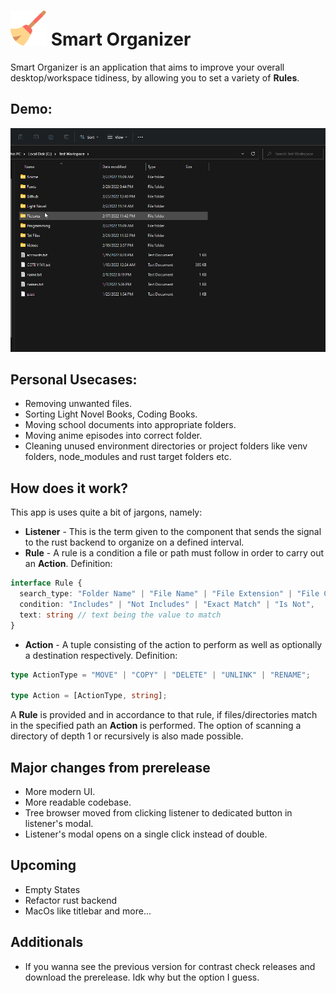 # ![alt repo-icon](./src/assets/icons/broom.svg) Smart Organizer

Smart Organizer is an application that aims to improve your overall desktop/workspace tidiness, by allowing you to set a variety of **Rules**.

## Demo:
![alt repo-icon](./demo/demo.gif)
## Personal Usecases: 
  - Removing unwanted files.
  - Sorting Light Novel Books, Coding Books.
  - Moving school documents into appropriate folders.
  - Moving anime episodes into correct folder.
  - Cleaning unused environment directories or project folders like venv folders, node_modules and rust target folders etc.

## How does it work?
This app is uses quite a bit of jargons, namely:
- **Listener** - This is the term given to the component that sends the signal to the rust backend to organize on a defined interval.
- **Rule** - A rule is a condition a file or path must follow in order to carry out an **Action**. Definition:
```ts
interface Rule {
  search_type: "Folder Name" | "File Name" | "File Extension" | "File Content" | "FileSize" | "Path Name",
  condition: "Includes" | "Not Includes" | "Exact Match" | "Is Not",
  text: string // text being the value to match
}
```
- **Action** - A tuple consisting of the action to perform as well as optionally a destination respectively. Definition:
```ts
type ActionType = "MOVE" | "COPY" | "DELETE" | "UNLINK" | "RENAME";

type Action = [ActionType, string];

```
A **Rule** is provided and in accordance to that rule, if files/directories match in the specified path an **Action** is performed. The option of scanning a directory of depth 1 or recursively is also made possible.
## Major changes from prerelease
 - More modern UI.
 - More readable codebase.
 - Tree browser moved from clicking listener to dedicated button in listener's modal.
 - Listener's modal opens on a single click instead of double.

## Upcoming 
- Empty States
- Refactor rust backend 
- MacOs like titlebar and more...

## Additionals
- If you wanna see the previous version for contrast check releases and download the prerelease. Idk why but the option I guess.


